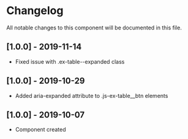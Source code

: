 # Changelog
All notable changes to this component will be documented in this file.

## [1.0.0] - 2019-11-14
- Fixed issue with .ex-table--expanded class

## [1.0.0] - 2019-10-29
- Added aria-expanded attribute to .js-ex-table__btn elements

## [1.0.0] - 2019-10-07
- Component created
